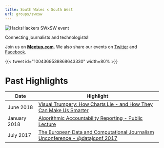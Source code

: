 ```yaml
---
title: South Wales x South West
url: groups/swxsw
---
```


![HacksHackers SWxSW event](https://secure.meetupstatic.com/photos/event/8/6/0/9/highres_458734313.jpeg)

Connecting journalists and technologists!

Join us on **[Meetup.com](https://www.meetup.com/Hacks-Hackers-South-Wales-x-South-West/)**. We also share our events on [Twitter](https://twitter.com/hh_SWxSW) and [Facebook](https://www.facebook.com/hhswxsw).

{{< tweet id="1004369539868643330" width=80% >}}

# Past Highlights

| **Date**  | **Highlight** |  
|-----------|---------------|  
| June 2018 | [Visual Trumpery: How Charts Lie - and How They Can Make Us Smarter ](https://www.meetup.com/Hacks-Hackers-South-Wales-x-South-West/events/251269425/) |
| January 2018 | [Algorithmic Accountability Reporting - Public Lecture](https://www.meetup.com/Hacks-Hackers-South-Wales-x-South-West/events/246642535/) |   
| July 2017 | [The European Data and Computational Journalism Unconference - @datajconf 2017](https://www.meetup.com/Hacks-Hackers-South-Wales-x-South-West/events/240177690/) |
